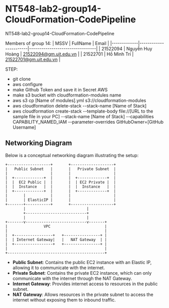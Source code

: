 # NT548-lab2-group14-CloudFormation-CodePipeline
NT548-lab2-group14-CloudFormation-CodePipeline

Members of group 14:
| MSSV | FullName | Email |
|-------------|-----------------------|---------------------------------|
| 21522094 | Nguyễn Huy Hoàng | 21522094@gm.uit.edu.vn |
| 21522701 |    Hồ Minh Trí   | 21522701@gm.uit.edu.vn |

STEP:
- git clone
- aws configure
- make Github Token and save it in Secret AWS 
- make s3 bucket with cloudformation-modules name
- aws s3 cp [Name of modules].yml s3://cloudformation-modules
- aws cloudformation delete-stack --stack-name [Name of Stack]
- aws cloudformation create-stack --template-body file://[URL to the sample file in your PC] --stack-name [Name of Stack] --capabilities CAPABILITY_NAMED_IAM --parameter-overrides GitHubOwner=[GitHub Username]

## Networking Diagram

Below is a conceptual networking diagram illustrating the setup:

```
+-------------------+       +-------------------+
|   Public Subnet   |       |   Private Subnet  |
|                   |       |                   |
|  +-------------+  |       |  +-------------+  |
|  |  EC2 Public |  |       |  | EC2 Private |  |
|  |  Instance   |  |       |  |  Instance   |  |
|  +-------------+  |       |  +-------------+  |
|       |           |       |                   |
|       | ElasticIP |       |                   |
+-------+-----------+       +-------------------+
        |                           |
        +---------------------------+
        |                           |
+-------v---------------------------v-------+
|                VPC                        |
|                                           |
|  +-----------------+   +----------------+ |
|  | Internet Gateway|   |   NAT Gateway  | |
|  +-----------------+   +----------------+ |
|                                           |
+-------------------------------------------+
```

- **Public Subnet**: Contains the public EC2 instance with an Elastic IP, allowing it to communicate with the internet.
- **Private Subnet**: Contains the private EC2 instance, which can only communicate with the internet through the NAT Gateway.
- **Internet Gateway**: Provides internet access to resources in the public subnet.
- **NAT Gateway**: Allows resources in the private subnet to access the internet without exposing them to inbound traffic.
